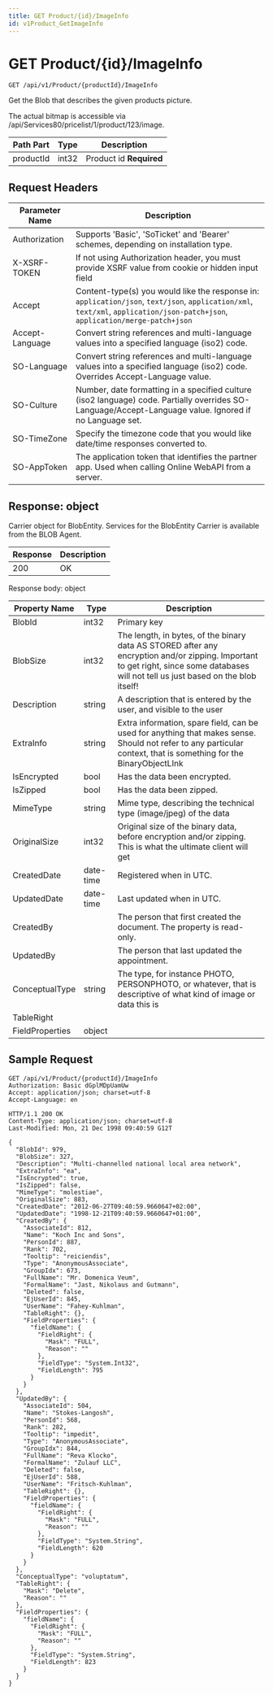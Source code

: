 ```yaml
---
title: GET Product/{id}/ImageInfo
id: v1Product_GetImageInfo
---
```


# GET Product/{id}/ImageInfo

```http
GET /api/v1/Product/{productId}/ImageInfo
```

Get the Blob that describes the given products picture.

The actual bitmap is accessible via /api/Services80/pricelist/1/product/123/image.




| Path Part | Type | Description |
|-----------|------|-------------|
| productId | int32 | Product id **Required** |



## Request Headers

| Parameter Name | Description |
|----------------|-------------|
| Authorization  | Supports 'Basic', 'SoTicket' and 'Bearer' schemes, depending on installation type. |
| X-XSRF-TOKEN   | If not using Authorization header, you must provide XSRF value from cookie or hidden input field |
| Accept         | Content-type(s) you would like the response in: `application/json`, `text/json`, `application/xml`, `text/xml`, `application/json-patch+json`, `application/merge-patch+json` |
| Accept-Language | Convert string references and multi-language values into a specified language (iso2) code. |
| SO-Language | Convert string references and multi-language values into a specified language (iso2) code. Overrides Accept-Language value. |
| SO-Culture | Number, date formatting in a specified culture (iso2 language) code. Partially overrides SO-Language/Accept-Language value. Ignored if no Language set. |
| SO-TimeZone | Specify the timezone code that you would like date/time responses converted to. |
| SO-AppToken | The application token that identifies the partner app. Used when calling Online WebAPI from a server. |


## Response: object

Carrier object for BlobEntity.
Services for the BlobEntity Carrier is available from the <see cref="T:SuperOffice.CRM.Services.IBLOBAgent">BLOB Agent</see>.

| Response | Description |
|----------------|-------------|
| 200 | OK |

Response body: object

| Property Name | Type |  Description |
|----------------|------|--------------|
| BlobId | int32 | Primary key |
| BlobSize | int32 | The length, in bytes, of the binary data AS STORED after any encryption and/or zipping. Important to get right, since some databases will not tell us just based on the blob itself! |
| Description | string | A description that is entered by the user, and visible to the user |
| ExtraInfo | string | Extra information, spare field, can be used for anything that makes sense. Should not refer to any particular context, that is something for the BinaryObjectLInk |
| IsEncrypted | bool | Has the data been encrypted. |
| IsZipped | bool | Has the data been zipped. |
| MimeType | string | Mime type, describing the technical type (image/jpeg) of the data |
| OriginalSize | int32 | Original size of the binary data, before encryption and/or zipping. This is what the ultimate client will get |
| CreatedDate | date-time | Registered when  in UTC. |
| UpdatedDate | date-time | Last updated when  in UTC. |
| CreatedBy |  | The person that first created the document. The property is read-only. |
| UpdatedBy |  | The person that last updated the appointment. |
| ConceptualType | string | The type, for instance PHOTO, PERSONPHOTO, or whatever, that is descriptive of what kind of image or data this is |
| TableRight |  |  |
| FieldProperties | object |  |

## Sample Request

```http!
GET /api/v1/Product/{productId}/ImageInfo
Authorization: Basic dGplMDpUamUw
Accept: application/json; charset=utf-8
Accept-Language: en
```

```http_
HTTP/1.1 200 OK
Content-Type: application/json; charset=utf-8
Last-Modified: Mon, 21 Dec 1998 09:40:59 G12T

{
  "BlobId": 979,
  "BlobSize": 327,
  "Description": "Multi-channelled national local area network",
  "ExtraInfo": "ea",
  "IsEncrypted": true,
  "IsZipped": false,
  "MimeType": "molestiae",
  "OriginalSize": 883,
  "CreatedDate": "2012-06-27T09:40:59.9660647+02:00",
  "UpdatedDate": "1998-12-21T09:40:59.9660647+01:00",
  "CreatedBy": {
    "AssociateId": 812,
    "Name": "Koch Inc and Sons",
    "PersonId": 887,
    "Rank": 702,
    "Tooltip": "reiciendis",
    "Type": "AnonymousAssociate",
    "GroupIdx": 673,
    "FullName": "Mr. Domenica Veum",
    "FormalName": "Jast, Nikolaus and Gutmann",
    "Deleted": false,
    "EjUserId": 845,
    "UserName": "Fahey-Kuhlman",
    "TableRight": {},
    "FieldProperties": {
      "fieldName": {
        "FieldRight": {
          "Mask": "FULL",
          "Reason": ""
        },
        "FieldType": "System.Int32",
        "FieldLength": 795
      }
    }
  },
  "UpdatedBy": {
    "AssociateId": 504,
    "Name": "Stokes-Langosh",
    "PersonId": 568,
    "Rank": 282,
    "Tooltip": "impedit",
    "Type": "AnonymousAssociate",
    "GroupIdx": 844,
    "FullName": "Reva Klocko",
    "FormalName": "Zulauf LLC",
    "Deleted": false,
    "EjUserId": 588,
    "UserName": "Fritsch-Kuhlman",
    "TableRight": {},
    "FieldProperties": {
      "fieldName": {
        "FieldRight": {
          "Mask": "FULL",
          "Reason": ""
        },
        "FieldType": "System.String",
        "FieldLength": 620
      }
    }
  },
  "ConceptualType": "voluptatum",
  "TableRight": {
    "Mask": "Delete",
    "Reason": ""
  },
  "FieldProperties": {
    "fieldName": {
      "FieldRight": {
        "Mask": "FULL",
        "Reason": ""
      },
      "FieldType": "System.String",
      "FieldLength": 823
    }
  }
}
```